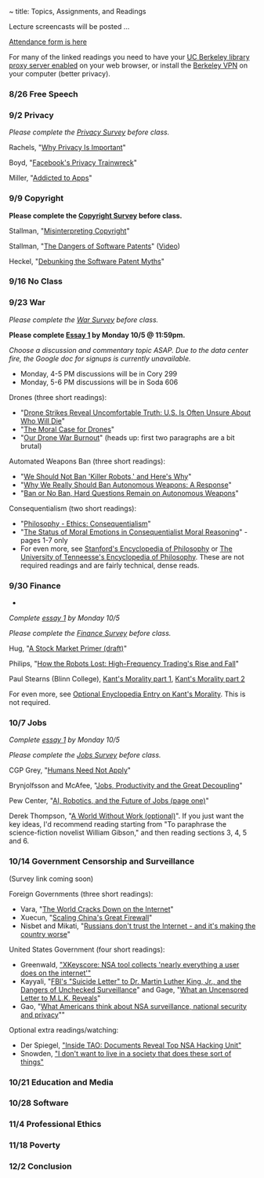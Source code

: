 ~ title: Topics, Assignments, and Readings

<!-- **>> [Lecture screencasts are on Youtube here](https://www.youtube.com/playlist?list=PL-XXv-cvA_iAmCxqGV1Px2pKchYfozH-e) <<** -->
Lecture screencasts will be posted ...

[Attendance form is here](https://goo.gl/vL5KNJ)

For many of the linked readings you need to have your [UC Berkeley library
proxy server enabled][proxy] on your web browser, or install the [Berkeley
VPN][vpn] on your computer (better privacy).

   [proxy]: http://www.lib.berkeley.edu/Help/proxy.html
   [vpn]: http://www.lib.berkeley.edu/Help/vpn.html

### 8/26 Free Speech

### 9/2 Privacy

*Please complete the [Privacy Survey](https://goo.gl/vp6fcp) before class.*

Rachels, "[Why Privacy Is Important][why_privacy]"

Boyd, "[Facebook's Privacy Trainwreck][facebook]"

Miller, "[Addicted to Apps][addicted]"

   [why_privacy]: http://www.jstor.org/stable/2265077
   [facebook]: http://con.sagepub.com/content/14/1/13.full.pdf+html
   [addicted]: http://www.nytimes.com/2013/08/25/sunday-review/addicted-to-apps.html

### 9/9 Copyright

**Please complete the [Copyright Survey](https://goo.gl/OYmrnx) before class.**

Stallman, "[Misinterpreting Copyright][copyright]"

Stallman, "[The Dangers of Software Patents][no_patent]" ([Video][no_patent_video])

Heckel, "[Debunking the Software Patent Myths][yes_patent]"

   [copyright]: http://www.gnu.org/philosophy/misinterpreting-copyright.html
   [no_patent]: assets/pdfs/patents.pdf
   [no_patent_video]: https://www.youtube.com/watch?v=aiKRt3-FbM0
   [yes_patent]: http://groups.csail.mit.edu/mac/classes/6.805/articles/int-prop/heckel-debunking.html

### 9/16 No Class

### 9/23 War


*Please complete the [War Survey](http://goo.gl/forms/DSRn7jfWLg) before class.*

**Please complete [Essay 1](http://www.crowdgrader.org/crowdgrader/venues/view_venue/1416) by Monday 10/5 @ 11:59pm.**

*Choose a discussion and commentary topic ASAP. Due to the data center fire, the Google doc for signups is currently unavailable.*
   - Monday, 4-5 PM discussions will be in Cory 299
   - Monday, 5-6 PM discussions will be in Soda 606

Drones (three short readings):
   - "[Drone Strikes Reveal Uncomfortable Truth: U.S. Is Often Unsure About Who Will Die][drones1]"
   - "[The Moral Case for Drones][drones2]"
   - "[Our Drone War Burnout][drones3]" (heads up: first two paragraphs are a bit brutal)

Automated Weapons Ban (three short readings):
   - "[We Should Not Ban 'Killer Robots,' and Here's Why][killbot1]"
   - "[Why We Really Should Ban Autonomous Weapons: A Response][killbot2]"
   - "[Ban or No Ban, Hard Questions Remain on Autonomous Weapons][killbot3]"

Consequentialism (two short readings):
   - "[Philosophy - Ethics: Consequentialism][consequentialism1]"
   - "[The Status of Moral Emotions in Consequentialist Moral Reasoning][consequentialism2]" - pages 1-7 only
   - For even more, see [Stanford's Encyclopedia of Philosophy][consequentialism3] or [The University of Tenneesse's Encyclopedia of Philosophy][consequentialism4]. These are not required readings and are fairly technical, dense reads.

   [drones1]: http://www.nytimes.com/2015/04/24/world/asia/drone-strikes-reveal-uncomfortable-truth-us-is-often-unsure-about-who-will-die.html?_r=0
   [drones2]: http://www.nytimes.com/2012/07/15/sunday-review/the-moral-case-for-drones.html
   [drones3]: http://www.nytimes.com/2015/07/14/opinion/our-drone-war-burnout.html
   [killbot1]: http://spectrum.ieee.org/automaton/robotics/artificial-intelligence/we-should-not-ban-killer-robots
   [killbot2]: http://spectrum.ieee.org/automaton/robotics/artificial-intelligence/why-we-really-should-ban-autonomous-weapons
   [killbot3]: http://spectrum.ieee.org/automaton/robotics/military-robots/ban-or-no-ban-hard-questions-remain-on-autonomous-weapons
   [consequentialism1]: https://www.youtube.com/watch?v=hACdhD_kes8
   [consequentialism2]: http://www.law.yale.edu/documents/pdf/Intellectual_Life/Frank_Status_of_Moral_Reasoning.pdf
   [consequentialism3]: http://plato.stanford.edu/entries/consequentialism/
   [consequentialism4]: http://www.iep.utm.edu/conseque/

### 9/30 Finance

-
*Complete [essay 1](https://piazza.com/class/idx8ovsts81tc?cid=29) by Monday 10/5*

*Please complete the [Finance Survey](http://goo.gl/forms/aCY8j2NCYP) before class.*

Hug, "[A Stock Market Primer (draft)][stock_market_primer]"

Philips, "[How the Robots Lost: High-Frequency Trading's Rise and Fall][hft]"

Paul Stearns (Blinn College), [Kant's Morality part 1][stearns_kant1], [Kant's Morality part 2][stearns_kant2]

For even more, see [Optional Enyclopedia Entry on Kant's Morality][stanford_kant]. This is not required.

   [stock_market_primer]: https://docs.google.com/document/d/14vnPi9LodKX2cpgLltBi9uekFysNCHkJ3WDiOqM7sr4/edit?usp=drive_web
   [hft]: http://www.businessweek.com/articles/2013-06-06/how-the-robots-lost-high-frequency-tradings-rise-and-fall
   [stearns_kant1]: https://www.youtube.com/watch?v=W_Q8cNzjTv0
   [stearns_kant2]: https://www.youtube.com/watch?v=KQqcD3_3_Y8
   [stanford_kant]: http://plato.stanford.edu/entries/kant-moral/#GooWilMorWorDut


### 10/7 Jobs

*Complete [essay 1](https://piazza.com/class/idx8ovsts81tc?cid=29) by Monday 10/5*

*Please complete the [Jobs Survey](http://goo.gl/forms/Q0hWQ1GR1w) before class.*

CGP Grey, "[Humans Need Not Apply][humans_need_not_apply]"

Brynjolfsson and McAfee, "[Jobs, Productivity and the Great Decoupling][decoupling]"

Pew Center, "[AI, Robotics, and the Future of Jobs (page one)][ai_jobs]"

Derek Thompson, "[A World Without Work (optional)][world_without_work]". If you just want the key ideas, I'd recommend reading starting from "To paraphrase the science-fiction novelist William Gibson," and then reading sections 3, 4, 5 and 6.

   [humans_need_not_apply]: https://www.youtube.com/watch?v=7Pq-S557XQU
   [decoupling]: http://www.nytimes.com/2012/12/12/opinion/global/jobs-productivity-and-the-great-decoupling.html
   [ai_jobs]: http://www.pewinternet.org/2014/08/06/future-of-jobs/
   [world_without_work]: http://www.theatlantic.com/magazine/archive/2015/07/world-without-work/395294/


### 10/14 Government Censorship and Surveillance

(Survey link coming soon)
<!--
*Complete [essay 2](http://www.crowdgrader.org/crowdgrader/venues/join/880/wonewu_sivaty_bobucy_cafave) by Monday 3/16*

*Please complete the [Politics Survey](http://goo.gl/cmx0Fj) before class.*
-->

Foreign Governments (three short readings):
   - Vara, "[The World Cracks Down on the Internet][world_internet_crackdown]"
   - Xuecun, "[Scaling China's Great Firewall][chinese_censorship]"
   - Nisbet and Mikati, "[Russians don't trust the Internet - and it's making the country worse][russian_censorship]"

United States Government (four short readings):
   - Greenwald, ["XKeyscore: NSA tool collects 'nearly everything a user does on the internet'"][xkeyscore]
   - Kayyali, "[FBI's "Suicide Letter" to Dr. Martin Luther King, Jr., and the Dangers of Unchecked Surveillance][mlk1]" and Gage, "[What an Uncensored Letter to M.L.K. Reveals][mlk2]"
   - Gao, "[What Americans think about NSA surveillance, national security and privacy][pew_surveillance]""

Optional extra readings/watching:
   - Der Spiegel, ["Inside TAO: Documents Reveal Top NSA Hacking Unit"][nsa_tao]
   - Snowden, ["I don't want to live in a society that does these sort of things"][snowden]

   [world_internet_crackdown]: http://www.newyorker.com/tech/elements/world-cracks-internet
   [chinese_censorship]: http://www.nytimes.com/2015/08/18/opinion/murong-xuecun-scaling-chinas-great-firewall.html?_r=0
   [russian_censorship]: https://www.washingtonpost.com/posteverything/wp/2015/02/18/russians-dont-trust-the-internet-and-its-making-the-country-worse/
   [mlk1]: https://www.eff.org/deeplinks/2014/11/fbis-suicide-letter-dr-martin-luther-king-jr-and-dangers-unchecked-surveillance
   [mlk2]: http://www.nytimes.com/2014/11/16/magazine/what-an-uncensored-letter-to-mlk-reveals.html
   [xkeyscore]: http://www.theguardian.com/world/2013/jul/31/nsa-top-secret-program-online-data
   [pew_surveillance]: http://www.pewresearch.org/fact-tank/2015/05/29/what-americans-think-about-nsa-surveillance-national-security-and-privacy/
   [nsa_tao]: http://www.spiegel.de/international/world/the-nsa-uses-powerful-toolbox-in-effort-to-spy-on-global-networks-a-940969.html
   [snowden]: https://www.youtube.com/watch?v=5yB3n9fu-rM

### 10/21 Education and Media

### 10/28 Software

<!--
*Complete [essay 2 peer reviews](http://www.crowdgrader.org/crowdgrader/venues/join/880/wonewu_sivaty_bobucy_cafave) by Tuesday 3/31*

*Please complete the [Software Survey](http://goo.gl/vhU8yG) before class.*

Levenson and Turner, "[An Investigation of the Therac-25 Accidents][therac]" (commentaries)

[Virtue Ethics][stanford_virtue]

   [therac]: http://ieeexplore.ieee.org/stamp/stamp.jsp?tp=&arnumber=274940
   [stanford_virtue]: http://plato.stanford.edu/entries/ethics-virtue/

-->
### 11/4 Professional Ethics

<!--
*Please complete the [Professional Ethics Survey](http://goo.gl/1uF2ze) before class.*

ACM, "[Professional Code of Conduct][acm_code]"

Anderson, "[Using the new ACM Code of Ethics in Decision Making][using]" (commentaries)

(Optional) MacIntyre, Chapter 14 of [After Virtue][macintyre], "The Nature of the Virtues" (see first search result)

   [acm_code]: http://www.acm.org/about/code-of-ethics
   [using]: http://www.acm.org/about/p98-anderson.pdf
   [macintyre]: https://www.google.com/search?q=after%20virtue%20macintyre%20pdf

-->
### 11/18 Poverty

<!--
**Complete [essay 3](http://www.crowdgrader.org/crowdgrader/venues/join/988/mimiri_vicece_bipipe_papezo) by Tuesday 4/21**

Peter Singer's essay.

Gates, "[Mobile Banking Will Help the Poor Transform Their Lives][gates]"

Rotman, "[Technology and Inequality][rotman]"

   [gates]: http://www.gatesnotes.com/2015-annual-letter?page=3&lang=en
   [rotman]: http://www.technologyreview.com/featuredstory/531726/technology-and-inequality/

-->
### 12/2 Conclusion

<!--
*Complete essay 3 peer reviews by Tuesday 4/28*

Joy, "[Why the Future Doesn't Need Us][future]" (commentaries)

   [future]: http://www.wired.com/wired/archive/8.04/joy_pr.html

### 5/1 Ask DeNero Anything
-->
